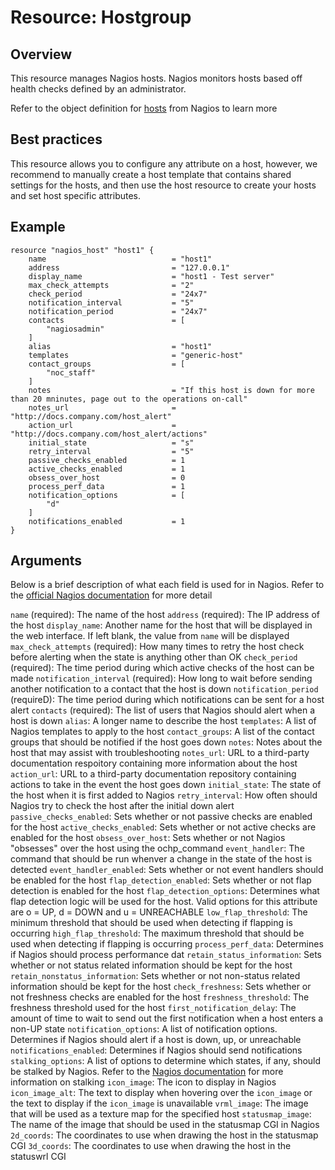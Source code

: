# Resource: Hostgroup

## Overview

This resource manages Nagios hosts. Nagios monitors hosts based off health checks defined by an administrator.

Refer to the object definition for [hosts](https://assets.nagios.com/downloads/nagioscore/docs/nagioscore/3/en/objectdefinitions.html#host) from Nagios to learn more

## Best practices

This resource allows you to configure any attribute on a host, however, we recommend to manually create a host template that contains shared settings for the hosts, and then use the host resource to create your hosts and set host specific attributes. 

## Example

```hcl
resource "nagios_host" "host1" {
    name                            = "host1"
    address                         = "127.0.0.1"
    display_name                    = "host1 - Test server"
    max_check_attempts              = "2"
    check_period                    = "24x7"
    notification_interval           = "5"
    notification_period             = "24x7"
    contacts                        = [
        "nagiosadmin"
    ]
    alias                           = "host1"
    templates                       = "generic-host"
    contact_groups                  = [
        "noc_staff"
    ]
    notes                           = "If this host is down for more than 20 mninutes, page out to the operations on-call"
    notes_url                       = "http://docs.company.com/host_alert"
    action_url                      = "http://docs.company.com/host_alert/actions"
    initial_state                   = "s"
    retry_interval                  = "5"
    passive_checks_enabled          = 1
    active_checks_enabled           = 1
    obsess_over_host                = 0
    process_perf_data               = 1
    notification_options            = [
        "d"
    ]
    notifications_enabled           = 1
}
```

## Arguments

Below is a brief description of what each field is used for in Nagios. Refer to the [official Nagios documentation](https://assets.nagios.com/downloads/nagioscore/docs/nagioscore/3/en/objectdefinitions.html) for more detail

`name` (required): The name of the host
`address` (required): The IP address of the host
`display_name`: Another name for the host that will be displayed in the web interface. If left blank, the value from `name` will be displayed
`max_check_attempts` (required): How many times to retry the host check before alerting when the state is anything other than OK
`check_period` (required): The time period during which active checks of the host can be made
`notification_interval` (required): How long to wait before sending another notification to a contact that the host is down
`notification_period` (requireD): The time period during which notifications can be sent for a host alert
`contacts` (required): The list of users that Nagios should alert when a host is down
`alias`: A longer name to describe the host
`templates`: A list of Nagios templates to apply to the host
`contact_groups`: A list of the contact groups that should be notified if the host goes down
`notes`: Notes about the host that may assist with troubleshooting
`notes_url`: URL to a third-party documentation respoitory containing more information about the host
`action_url`: URL to a third-party documentation repository containing actions to take in the event the host goes down
`initial_state`: The state of the host when it is first added to Nagios
`retry_interval`: How often should Nagios try to check the host after the initial down alert
`passive_checks_enabled`: Sets whether or not passive checks are enabled for the host
`active_checks_enabled`: Sets whether or not active checks are enabled for the host
`obsess_over_host`: Sets whether or not Nagios "obsesses" over the host using the ochp_command
`event_handler`: The command that should be run whenver a change in the state of the host is detected
`event_handler_enabled`: Sets whether or not event handlers should be enabled for the host
`flap_detection_enabled`: Sets whether or not flap detection is enabled for the host
`flap_detection_options`: Determines what flap detection logic will be used for the host. Valid options for this attribute are o = UP, d = DOWN and u = UNREACHABLE
`low_flap_threshold`: The minimum threshold that should be used when detecting if flapping is occurring
`high_flap_threshold`: The maximum threshold that should be used when detecting if flapping is occurring
`process_perf_data`: Determines if Nagios should process performance dat
`retain_status_information`: Sets whether or not status related information should be kept for the host
`retain_nonstatus_information`: Sets whether or not non-status related information should be kept for the host
`check_freshness`: Sets whether or not freshness checks are enabled for the host
`freshness_threshold`: The freshness threshold used for the host
`first_notification_delay`: The amount of time to wait to send out the first notification when a host enters a non-UP state
`notification_options`: A list of notification options. Determines if Nagios should alert if a host is down, up, or unreachable
`notifications_enabled`: Determines if Nagios should send notifications
`stalking_options`: A list of options to determine which states, if any, should be stalked by Nagios. Refer to the [Nagios documentation](https://assets.nagios.com/downloads/nagioscore/docs/nagioscore/3/en/stalking.html) for more information on stalking
`icon_image`: The icon to display in Nagios
`icon_image_alt`:  The text to display when hovering over the `icon_image` or the text to display if the `icon_image` is unavailable
`vrml_image`: The image that will be used as a texture map for the specified host
`statusmap_image`: The name of the image that should be used in the statusmap CGI in Nagios
`2d_coords`: The coordinates to use when drawing the host in the statusmap CGI
`3d_coords`: The coordinates to use when drawing the host in the statuswrl CGI